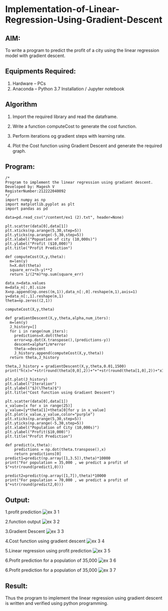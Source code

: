 # Implementation-of-Linear-Regression-Using-Gradient-Descent

## AIM:
To write a program to predict the profit of a city using the linear regression model with gradient descent.

## Equipments Required:
1. Hardware – PCs
2. Anaconda – Python 3.7 Installation / Jupyter notebook

## Algorithm
1. Import the required library and read the dataframe.

2. Write a function computeCost to generate the cost function.

3. Perform iterations og gradient steps with learning rate.

4. Plot the Cost function using Gradient Descent and generate the required graph. 

## Program:
```
/*
Program to implement the linear regression using gradient descent.
Developed by: Magesh V
RegisterNumber:212222040092
*/
import numpy as np
import matplotlib.pyplot as plt
import pandas as pd

data=pd.read_csv("/content/ex1 (2).txt", header=None)

plt.scatter(data[0],data[1])
plt.xticks(np.arange(5,30,step=5))
plt.yticks(np.arange(-5,30,step=5))
plt.xlabel("Popuation of city (10,000s)")
plt.ylabel("Profit ($10,000)")
plt.title("Profit Prediction")

def computeCost(X,y,theta):
  m=len(y)
  h=X.dot(theta)
  square_err=(h-y)**2
  return 1/(2*m)*np.sum(square_err)

data_n=data.values
m=data_n[:,0].size
X=np.append(np.ones((m,1)),data_n[:,0].reshape(m,1),axis=1)
y=data_n[:,1].reshape(m,1)
theta=np.zeros((2,1))

computeCost(X,y,theta)

def gradientDescent(X,y,theta,alpha,num_iters):
  m=len(y)
  J_history=[]
  for i in range(num_iters):
    predictions=X.dot(theta)
    error=np.dot(X.transpose(),(predictions-y))
    descent=alpha*1/m*error
    theta-=descent
    J_history.append(computeCost(X,y,theta))
  return theta,J_history

theta,J_history = gradientDescent(X,y,theta,0.01,1500)
print("h(x)="+str(round(theta[0,0],2))+"+"+str(round(theta[1,0],2))+"x1")

plt.plot(J_history)
plt.xlabel("Iteration")
plt.ylabel("$J(\Theta)$")
plt.title("Cost function using Gradient Descent")

plt.scatter(data[0],data[1])
x_value=[x for x in range(25)]
y_value=[y*theta[1]+theta[0]for y in x_value]
plt.plot(x_value,y_value,color="purple")
plt.xticks(np.arange(5,30,step=5))
plt.yticks(np.arange(-5,30,step=5))
plt.xlabel("Population of City (10,000s)")
plt.ylabel("Profit($10,000)")
plt.title("Profit Prediction")

def predict(x,theta):
    predictions = np.dot(theta.transpose(),x)
    return predictions[0]
predict1=predict(np.array([1,3.5]),theta)*10000
print("For population = 35,000 , we predict a profit of $"+str(round(predict1,0)))

predict2=predict(np.array([1,7]),theta)*10000
print("For population = 70,000 , we predict a profit of $"+str(round(predict2,0)))
```

## Output:
1.profit prediction
![ex 3 1](https://github.com/magesh534/Implementation-of-Linear-Regression-Using-Gradient-Descent/assets/135577936/b516bb5c-f151-429d-bf50-75dbdd9e734a)


2.function output
![ex 3 2](https://github.com/magesh534/Implementation-of-Linear-Regression-Using-Gradient-Descent/assets/135577936/ce1dcc68-c409-4861-93e6-f229f561f04f)


3.Gradient Descent
![ex 3 3](https://github.com/magesh534/Implementation-of-Linear-Regression-Using-Gradient-Descent/assets/135577936/6e93a706-8ec6-44dc-8b83-d0e863191ca2)


4.Cost function using gradient descent
![ex 3 4](https://github.com/magesh534/Implementation-of-Linear-Regression-Using-Gradient-Descent/assets/135577936/1fda2603-8672-4fcf-a079-953fb5295842)


5.Linear regression using profit prediction
![ex 3 5](https://github.com/magesh534/Implementation-of-Linear-Regression-Using-Gradient-Descent/assets/135577936/fdcf5fa4-096f-40ce-8d41-e056db1efe41)


6.Profit prediction for a population of 35,000
![ex 3 6](https://github.com/magesh534/Implementation-of-Linear-Regression-Using-Gradient-Descent/assets/135577936/d55826b0-a39c-43c7-a491-fa08f39bb9a5)


6.Profit prediction for a population of 35,000
![ex 3 7](https://github.com/magesh534/Implementation-of-Linear-Regression-Using-Gradient-Descent/assets/135577936/dbbae8c9-90ad-4d31-9ba3-23f59f1238a3)



## Result:
Thus the program to implement the linear regression using gradient descent is written and verified using python programming.
